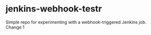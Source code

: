 # jenkins-webhook-testr
Simple repo for experimenting with a webhook-triggered Jenkins job.
Change 1
